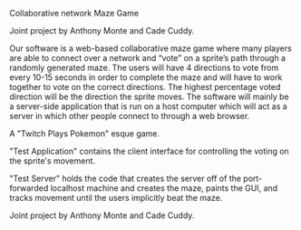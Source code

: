 Collaborative network Maze Game

Joint project by Anthony Monte and Cade Cuddy.

Our software is a web-based collaborative maze game where many players are able to connect over a network and “vote” on a sprite’s path through a randomly generated maze. The users will have 4 directions to vote from every 10-15 seconds in order to complete the maze and will have to work together to vote on the correct directions. The highest percentage voted direction will be the direction the sprite moves. The software will mainly be a server-side application that is run on a host computer which will act as a server in which other people connect to through a web browser.

A "Twitch Plays Pokemon" esque game.

"Test Application" contains the client interface for controlling the voting on the sprite's movement.

"Test Server" holds the code that creates the server off of the port-forwarded localhost machine and creates the maze, paints the GUI, and tracks movement until the users implicitly beat the maze.

Joint project by Anthony Monte and Cade Cuddy.

